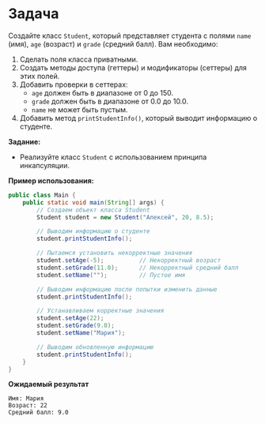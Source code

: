 # Задача

Создайте класс `Student`, который представляет студента с полями `name` (имя), `age` (возраст) и `grade` (средний балл).
Вам необходимо:

1. Сделать поля класса приватными.
2. Создать методы доступа (геттеры) и модификаторы (сеттеры) для этих полей.
3. Добавить проверки в сеттерах:
    - `age` должен быть в диапазоне от 0 до 150.
    - `grade` должен быть в диапазоне от 0.0 до 10.0.
    - `name` не может быть пустым.
4. Добавить метод `printStudentInfo()`, который выводит информацию о студенте.

**Задание:**

- Реализуйте класс `Student` с использованием принципа инкапсуляции.

**Пример использования:**

```java
public class Main {
    public static void main(String[] args) {
        // Создаем объект класса Student
        Student student = new Student("Алексей", 20, 8.5);

        // Выводим информацию о студенте
        student.printStudentInfo();

        // Пытаемся установить некорректные значения
        student.setAge(-5);          // Некорректный возраст
        student.setGrade(11.0);      // Некорректный средний балл
        student.setName("");         // Пустое имя

        // Выводим информацию после попытки изменить данные
        student.printStudentInfo();

        // Устанавливаем корректные значения
        student.setAge(22);
        student.setGrade(9.0);
        student.setName("Мария");

        // Выводим обновленную информацию
        student.printStudentInfo();
    }
}
```


**Ожидаемый результат**

```
Имя: Мария
Возраст: 22
Средний балл: 9.0
```
